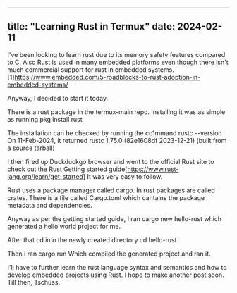 
---
title:  "Learning Rust in Termux"
date: 2024-02-11
---

I've been looking to learn rust due to its memory safety features compared to C.
Also Rust is used in many embedded platforms even though there isn't much commercial support for rust in embedded systems.[1]https://www.embedded.com/5-roadblocks-to-rust-adoption-in-embedded-systems/

Anyway, I decided to start it today.

There is a rust package in the termux-main repo. Installing it was as simple as running
pkg install rust

The installation can be checked by running the co1mmand
rustc --version
On 11-Feb-2024, it returned
rustc 1.75.0 (82e1608df 2023-12-21) (built from a source tarball)

I then fired up Duckduckgo browser and went to the official Rust site to check out the Rust Getting started guide[https://www.rust-lang.org/learn/get-started]
It was very easy to follow.

Rust uses a package manager called cargo. In rust packages are called crates. There is a file called Cargo.toml which cantains the package metadata and dependencies.

Anyway as per the getting started guide, I ran
cargo new hello-rust
which generated a hello world project for me.

After that cd into the newly created directory
cd hello-rust

Then i ran
cargo run
Which compiled the generated project and ran it.

I'll have to further learn the rust language syntax and semantics and how to develop embedded projects using Rust.
I hope to make another post soon. Till then, Tschüss.
